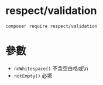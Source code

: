 # respect/validation
    composer require respect/validation

# 參數

- `noWhitespace()` 不含空白格或\n
- `notEmpty()` 必填